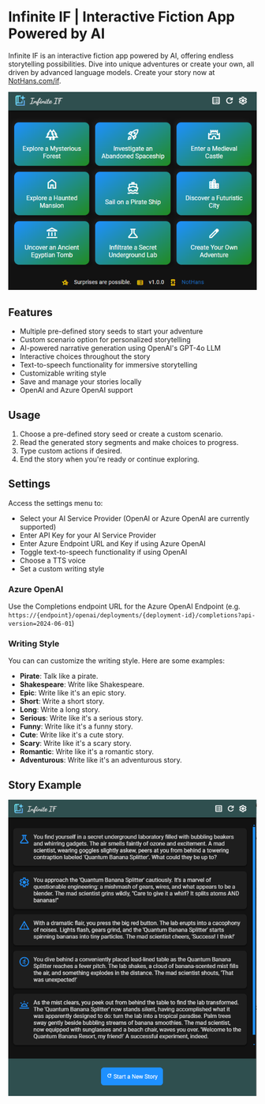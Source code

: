 # Infinite IF | Interactive Fiction App Powered by AI

Infinite IF is an interactive fiction app powered by AI, offering endless storytelling possibilities. Dive into unique adventures or create your own, all driven by advanced language models. Create your story now at [NotHans.com/if](https://nothans.com/if).

![Infinite IF Start Screen](/screenshots/if-start-screen.png)

## Features

- Multiple pre-defined story seeds to start your adventure
- Custom scenario option for personalized storytelling
- AI-powered narrative generation using OpenAI's GPT-4o LLM
- Interactive choices throughout the story
- Text-to-speech functionality for immersive storytelling
- Customizable writing style
- Save and manage your stories locally
- OpenAI and Azure OpenAI support

## Usage

1. Choose a pre-defined story seed or create a custom scenario.
2. Read the generated story segments and make choices to progress.
3. Type custom actions if desired.
4. End the story when you're ready or continue exploring.

## Settings

Access the settings menu to:

- Select your AI Service Provider (OpenAI or Azure OpenAI are currently supported)
- Enter API Key for your AI Service Provider
- Enter Azure Endpoint URL and Key if using Azure OpenAI
- Toggle text-to-speech functionality if using OpenAI
- Choose a TTS voice
- Set a custom writing style

### Azure OpenAI
Use the Completions endpoint URL for the Azure OpenAI Endpoint (e.g. `https://{endpoint}/openai/deployments/{deployment-id}/completions?api-version=2024-06-01`)

### Writing Style

You can can customize the writing style. Here are some examples:

- **Pirate**: Talk like a pirate.
- **Shakespeare**: Write like Shakespeare.
- **Epic**: Write like it's an epic story.
- **Short**: Write a short story.
- **Long**: Write a long story.
- **Serious**: Write like it's a serious story.
- **Funny**: Write like it's a funny story.
- **Cute**: Write like it's a cute story.
- **Scary**: Write like it's a scary story.
- **Romantic**: Write like it's a romantic story.
- **Adventurous**: Write like it's an adventurous story.

## Story Example

![Banana Splitter Story| Infinite IF](/screenshots/if-banana-splitter-story.png)
